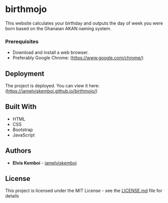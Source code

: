 # birthmojo
This website calculates your birthday and outputs the day of week you were born based on the Ghanaian AKAN naming system.

### Prerequisites

* Download and install a web browser.
* Preferably Google Chrome: (https://www.google.com/chrome/)

## Deployment

The project is deployed. You can view it here: (https://iamelviskemboi.github.io/birthmojo/)

## Built With

* HTML
* CSS
* Bootstrap
* JavaScript

## Authors

* **Elvis Kemboi** - [iamelviskemboi](https://github.com/iamelviskemboi)

## License

This project is licensed under the MIT License - see the [LICENSE.md](LICENSE.md) file for details
